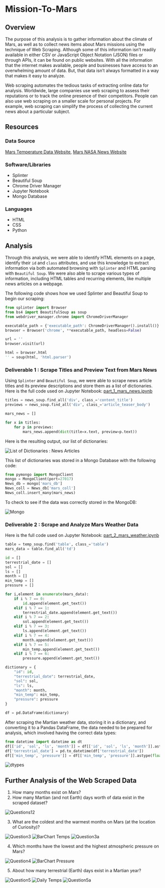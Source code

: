 # Mission-To-Mars

## Overview

The purpose of this analysis is to gather information about the climate of Mars, as well as to collect news items about Mars missions using the technique of Web Scraping. Although some of this information isn’t readily available in either CSV or JavaScript Object Notation (JSON) files or through APIs, it can be found on public websites. With all the information that the internet makes available, people and businesses have access to an overwhelming amount of data. But, that data isn’t always formatted in a way that makes it easy to analyze.

Web scraping automates the tedious tasks of extracting online data for analysis. Worldwide, large companies use web scraping to assess their reputations or to track the online presence of their competitors. People can also use web scraping on a smaller scale for personal projects. For example, web scraping can simplify the process of collecting the current news about a particular subject.

## Resources

### Data Source

[Mars Temperature Data Website]( https://data-class-mars-challenge.s3.amazonaws.com/Mars/index.html), 
[Mars NASA News Website](https://redplanetscience.com)

### Software/Libraries

* Splinter
* Beautiful Soup
* Chrome Driver Manager
* Jupyter Notebook
* Mongo Database

### Languages

* HTML
* CSS
* Python

## Analysis

Through this analysis, we were able to identify HTML elements on a page, identify their `id` and `class` attributes, and use this knowledge to extract information via both automated browsing with `Splinter` and HTML parsing with `Beautiful Soup`. We were also able to scrape various types of information, including HTML tables and recurring elements, like multiple news articles on a webpage.

The following code shows how we used Splinter and Beautiful Soup to begin our scraping:

```py
from splinter import Browser
from bs4 import BeautifulSoup as soup
from webdriver_manager.chrome import ChromeDriverManager

executable_path = {'executable_path': ChromeDriverManager().install()}
browser = Browser('chrome', **executable_path, headless=False)

url = ''
browser.visit(url)

html = browser.html
'' = soup(html, 'html.parser')
```

### Deliverable 1 : Scrape Titles and Preview Text from Mars News

Using `Splinter` and `Beautiful Soup`, we were able to scrape news article titles and its preview descriptions and store them as a list of dictionaries. Here is the full code used on Jupyter Notebook: [part_1_mars_news.ipynb](https://github.com/doliver231/Mission-To-Mars/blob/main/part_1_mars_news.ipynb)

```py
titles = news_soup.find_all('div', class_='content_title')
previews = news_soup.find_all('div', class_='article_teaser_body')

mars_news = []

for x in titles:
    for p in previews:
        mars_news.append(dict(title=x.text, preview=p.text))
```
Here is the resulting output, our list of dictionaries:

![List of Dictionaries : News Articles](https://github.com/doliver231/Mission-To-Mars/blob/main/Images/List_of_dictionaries_news.png)

This list of dictionaries was stored in a Mongo Database with the following code:

```py
from pymongo import MongoClient
mongo = MongoClient(port=27017)
News_db = mongo['mars_db']
News_coll = News_db['mars_coll']
News_coll.insert_many(mars_news)
```
To check to see if the data was correctly stored in the MongoDB:

![Mongo](https://github.com/doliver231/Mission-To-Mars/blob/main/Images/Mongo.png)

### Deliverable 2 : Scrape and Analyze Mars Weather Data

Here is the full code used on Jupyter Notebook: [part_2_mars_weather.ipynb](https://github.com/doliver231/Mission-To-Mars/blob/main/part_2_mars_weather.ipynb)

```py
table = temp_soup.find('table', class_='table')
mars_data = table.find_all('td')

id = []
terrestrial_date = []
sol = []
ls = []
month = []
min_temp = []
pressure = []

for i,element in enumerate(mars_data):
    if i % 7 == 0:
        id.append(element.get_text())
    elif i % 7 == 1:
        terrestrial_date.append(element.get_text())
    elif i % 7 == 2:
        sol.append(element.get_text())
    elif i % 7 == 3:
        ls.append(element.get_text())
    elif i % 7 == 4:
        month.append(element.get_text())
    elif i % 7 == 5:
        min_temp.append(element.get_text())
    elif i % 7 == 6:
        pressure.append(element.get_text())

dictionary = {
    "id": id,
    "terrestrial_date": terrestrial_date,
    "sol": sol,
    "ls": ls,
    "month": month,
    "min_temp": min_temp,
    "pressure": pressure
}

df = pd.DataFrame(dictionary)
```

After scraping the Martian weather data, storing it in a dictionary, and converting it to a Pandas DataFrame, the data needed to be prepared for analysis, which involved having the correct data types:

```py
from datetime import datetime as dt
df[['id', 'sol', 'ls', 'month']] = df[['id', 'sol', 'ls', 'month']].astype(int)
df['terrestrial_date'] = pd.to_datetime(df['terrestrial_date'])
df[['min_temp', 'pressure']] = df[['min_temp', 'pressure']].astype(float)
```

![dtypes](https://github.com/doliver231/Mission-To-Mars/blob/main/Images/dtypes.png)


## Further Analysis of the Web Scraped Data

1. How many months exist on Mars?
2. How many Martian (and not Earth) days worth of data exist in the scraped dataset?

![Questions12](https://github.com/doliver231/Mission-To-Mars/blob/main/Images/Question12.png)

3. What are the coldest and the warmest months on Mars (at the location of Curiosity)?

![Question3](https://github.com/doliver231/Mission-To-Mars/blob/main/Images/Question3.png)
![BarChart Temps](https://github.com/doliver231/Mission-To-Mars/blob/main/Images/Martian_Temperature_vs_Month.png)
![Question3a](https://github.com/doliver231/Mission-To-Mars/blob/main/Images/Question3a.png)

4. Which months have the lowest and the highest atmospheric pressure on Mars? 

![Question4](https://github.com/doliver231/Mission-To-Mars/blob/main/Images/Question4.png)
![BarChart Pressure](https://github.com/doliver231/Mission-To-Mars/blob/main/Images/Martian_Pressure_vs_Month.png)

5. About how many terrestrial (Earth) days exist in a Martian year?

![Question5](https://github.com/doliver231/Mission-To-Mars/blob/main/Images/Question5.png)
![Daily Temps](https://github.com/doliver231/Mission-To-Mars/blob/main/Images/Martian_Daily_Temperatures.png)
![Question5a](https://github.com/doliver231/Mission-To-Mars/blob/main/Images/Question5a.png)